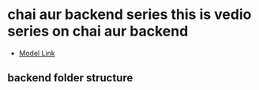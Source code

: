 # chai aur backend series this is vedio series on chai aur backend

- [Model Link](Https://app.eraser.io/workspace/YtPqZ1VogxGy1jzIDkzj)

## backend folder structure

